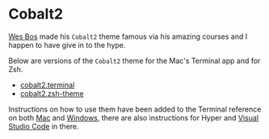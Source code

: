 # Cobalt2
[Wes Bos](https://github.com/wesbos) made his `Cobalt2` theme famous via his amazing courses and I happen to have give in to the hype.

Below are versions of the `Cobalt2` theme for the Mac's Terminal app and for Zsh.

- [cobalt2.terminal](cobalt2.terminal)
- [cobalt2.zsh-theme](cobalt2.zsh-theme)

Instructions on how to use them have been added to the Terminal reference on both [Mac](../../mac/terminal.md) and [Windows](../../windows/terminal.md), there are also instructions for Hyper and [Visual Studio Code](../../vscode.md) in there.


